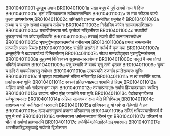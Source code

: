 BR0104011001 	डुण्डुभ उवाच
BR0104011001a	सखा बभूव मे पूर्वं खगमो नाम वै द्विजः
BR0104011001c	भृशं संशितवाक्तात तपोबलसमन्वितः
BR0104011002a	स मया क्रीडता बाल्ये कृत्वा तार्णमथोरगम्
BR0104011002c	अग्निहोत्रे प्रसक्तः सन्भीषितः प्रमुमोह वै
BR0104011003a	लब्ध्वा च स पुनः सञ्ज्ञां मामुवाच तपोधनः
BR0104011003c	निर्दहन्निव कोपेन सत्यवाक्संशितव्रतः
BR0104011004a	यथावीर्यस्त्वया सर्पः कृतोऽयं मद्बिभीषया
BR0104011004c	तथावीर्यो भुजङ्गस्त्वं मम कोपाद्भविष्यसि
BR0104011005a	तस्याहं तपसो वीर्यं जानमानस्तपोधन
BR0104011005c	भृशमुद्विग्नहृदयस्तमवोचं वनौकसम्
BR0104011006a	प्रयतः सम्भ्रमाच्चैव प्राञ्जलिः प्रणतः स्थितः
BR0104011006c	सखेति हसतेदं ते नर्मार्थं वै कृतं मया
BR0104011007a	क्षन्तुमर्हसि मे ब्रह्मञ्छापोऽयं विनिवर्त्यताम्
BR0104011007c	सोऽथ मामब्रवीद्दृष्ट्वा भृशमुद्विग्नचेतसम्
BR0104011008a	मुहुरुष्णं विनिःश्वस्य सुसम्भ्रान्तस्तपोधनः
BR0104011008c	नानृतं वै मया प्रोक्तं भवितेदं कथञ्चन
BR0104011009a	यत्तु वक्ष्यामि ते वाक्यं शृणु तन्मे धृतव्रत
BR0104011009c	श्रुत्वा च हृदि ते वाक्यमिदमस्तु तपोधन
BR0104011010a	उत्पत्स्यति रुरुर्नाम प्रमतेरात्मजः शुचिः
BR0104011010c	तं दृष्ट्वा शापमोक्षस्ते भविता नचिरादिव
BR0104011011a	स त्वं रुरुरिति ख्यातः प्रमतेरात्मजः शुचिः
BR0104011011c	स्वरूपं प्रतिलभ्याहमद्य वक्ष्यामि ते हितम्
BR0104011012a	अहिंसा परमो धर्मः सर्वप्राणभृतां स्मृतः
BR0104011012c	तस्मात्प्राणभृतः सर्वान्न हिंस्याद्ब्राह्मणः क्वचित्
BR0104011013a	ब्राह्मणः सौम्य एवेह जायतेति परा श्रुतिः
BR0104011013c	वेदवेदाङ्गवित्तात सर्वभूताभयप्रदः
BR0104011014a	अहिंसा सत्यवचनं क्षमा चेति विनिश्चितम्
BR0104011014c	ब्राह्मणस्य परो धर्मो वेदानां धरणादपि
BR0104011015a	क्षत्रियस्य तु यो धर्मः स नेहेष्यति वै तव
BR0104011015c	दण्डधारणमुग्रत्वं प्रजानां परिपालनम्
BR0104011016a	तदिदं क्षत्रियस्यासीत्कर्म वै शृणु मे रुरो
BR0104011016c	जनमेजयस्य धर्मात्मन्सर्पाणां हिंसनं पुरा
BR0104011017a	परित्राणं च भीतानां सर्पाणां ब्राह्मणादपि
BR0104011017c	तपोवीर्यबलोपेताद्वेदवेदाङ्गपारगात्
BR0104011017e	आस्तीकाद्द्विजमुख्याद्वै सर्पसत्रे द्विजोत्तमस
